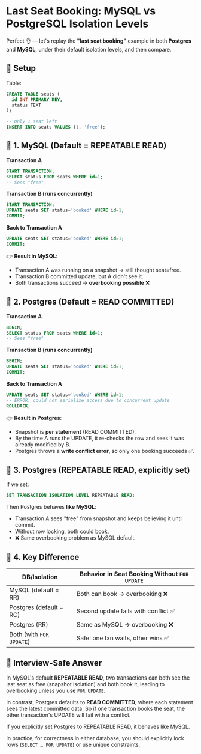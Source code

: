 # Last Seat Booking: MySQL vs PostgreSQL Isolation Levels

Perfect 👌 — let's replay the **"last seat booking"** example in both **Postgres** and **MySQL**, under their default isolation levels, and then compare.

## 📌 Setup

Table:

```sql
CREATE TABLE seats (
  id INT PRIMARY KEY,
  status TEXT
);

-- Only 1 seat left
INSERT INTO seats VALUES (1, 'free');
```

## 📌 1. MySQL (Default = REPEATABLE READ)

**Transaction A**

```sql
START TRANSACTION;
SELECT status FROM seats WHERE id=1; 
-- Sees "free"
```

**Transaction B (runs concurrently)**

```sql
START TRANSACTION;
UPDATE seats SET status='booked' WHERE id=1;
COMMIT;
```

**Back to Transaction A**

```sql
UPDATE seats SET status='booked' WHERE id=1;
COMMIT;
```

👉 **Result in MySQL**:
* Transaction A was running on a snapshot → still thought seat=free.
* Transaction B committed update, but A didn't see it.
* Both transactions succeed → **overbooking possible** ❌

## 📌 2. Postgres (Default = READ COMMITTED)

**Transaction A**

```sql
BEGIN;
SELECT status FROM seats WHERE id=1;
-- Sees "free"
```

**Transaction B (runs concurrently)**

```sql
BEGIN;
UPDATE seats SET status='booked' WHERE id=1;
COMMIT;
```

**Back to Transaction A**

```sql
UPDATE seats SET status='booked' WHERE id=1;
-- ERROR: could not serialize access due to concurrent update
ROLLBACK;
```

👉 **Result in Postgres**:
* Snapshot is **per statement** (READ COMMITTED).
* By the time A runs the UPDATE, it re-checks the row and sees it was already modified by B.
* Postgres throws a **write conflict error**, so only one booking succeeds ✅.

## 📌 3. Postgres (REPEATABLE READ, explicitly set)

If we set:

```sql
SET TRANSACTION ISOLATION LEVEL REPEATABLE READ;
```

Then Postgres behaves **like MySQL**:
* Transaction A sees "free" from snapshot and keeps believing it until commit.
* Without row locking, both could book.
* ❌ Same overbooking problem as MySQL default.

## 📌 4. Key Difference

| DB/Isolation | Behavior in Seat Booking Without `FOR UPDATE` |
|--------------|-----------------------------------------------|
| MySQL (default = RR) | Both can book → overbooking ❌ |
| Postgres (default = RC) | Second update fails with conflict ✅ |
| Postgres (RR) | Same as MySQL → overbooking ❌ |
| Both (with `FOR UPDATE`) | Safe: one txn waits, other wins ✅ |

## 🎯 Interview-Safe Answer

In MySQL's default **REPEATABLE READ**, two transactions can both see the last seat as free (snapshot isolation) and both book it, leading to overbooking unless you use `FOR UPDATE`. 

In contrast, Postgres defaults to **READ COMMITTED**, where each statement sees the latest committed data. So if one transaction books the seat, the other transaction's UPDATE will fail with a conflict. 

If you explicitly set Postgres to REPEATABLE READ, it behaves like MySQL. 

In practice, for correctness in either database, you should explicitly lock rows (`SELECT … FOR UPDATE`) or use unique constraints.